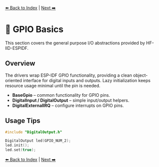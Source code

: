 [⬅️ Back to Index](index.md) | [Next ➡️](buses.md)

# 🔌 GPIO Basics

This section covers the general purpose I/O abstractions provided by HF-IID-ESPIDF.

## Overview

The drivers wrap ESP-IDF GPIO functionality, providing a clean object-oriented interface for digital inputs and outputs. Lazy initialization keeps resource usage minimal until the pin is needed.

- **BaseGpio** – common functionality for GPIO pins.
- **DigitalInput / DigitalOutput** – simple input/output helpers.
- **DigitalExternalIRQ** – configure interrupts on GPIO pins.

## Usage Tips

```cpp
#include "DigitalOutput.h"

DigitalOutput led(GPIO_NUM_2);
led.init();
led.set(true);
```

[⬅️ Back to Index](index.md) | [Next ➡️](buses.md)
